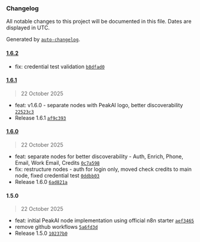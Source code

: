 ### Changelog

All notable changes to this project will be documented in this file. Dates are displayed in UTC.

Generated by [`auto-changelog`](https://github.com/CookPete/auto-changelog).

#### [1.6.2](https://github.com/Priyeshvg/PeakAi-n8n/compare/1.6.1...1.6.2)

- fix: credential test validation [`b8dfad0`](https://github.com/Priyeshvg/PeakAi-n8n/commit/b8dfad0e4b02c383e7b69aa98c03afcc9cc7fb8b)

#### [1.6.1](https://github.com/Priyeshvg/PeakAi-n8n/compare/1.6.0...1.6.1)

> 22 October 2025

- feat: v1.6.0 - separate nodes with PeakAI logo, better discoverability [`22523c3`](https://github.com/Priyeshvg/PeakAi-n8n/commit/22523c36c76d04aec52683acff5da5a015196ffb)
- Release 1.6.1 [`af9c393`](https://github.com/Priyeshvg/PeakAi-n8n/commit/af9c3936741142a02e90895a9b015dfad9f33c57)

#### [1.6.0](https://github.com/Priyeshvg/PeakAi-n8n/compare/1.5.0...1.6.0)

> 22 October 2025

- feat: separate nodes for better discoverability - Auth, Enrich, Phone, Email, Work Email, Credits [`0c7a598`](https://github.com/Priyeshvg/PeakAi-n8n/commit/0c7a598974be4dec69be48633c6c2d4673cd5cb0)
- fix: restructure nodes - auth for login only, moved check credits to main node, fixed credential test [`0ddbb03`](https://github.com/Priyeshvg/PeakAi-n8n/commit/0ddbb031209e18db522e8693db3042335a935317)
- Release 1.6.0 [`6ad821a`](https://github.com/Priyeshvg/PeakAi-n8n/commit/6ad821a5e3dc57e7f351cac0e13facbb8373af67)

#### 1.5.0

> 22 October 2025

- feat: initial PeakAI node implementation using official n8n starter [`aef3465`](https://github.com/Priyeshvg/PeakAi-n8n/commit/aef3465137dc3ba5b03b332776055ef505f5c4e9)
- remove github workflows [`5a6fd3d`](https://github.com/Priyeshvg/PeakAi-n8n/commit/5a6fd3dd5eceb21aec15119879d8c2bff3d130b2)
- Release 1.5.0 [`10237b0`](https://github.com/Priyeshvg/PeakAi-n8n/commit/10237b003710e3ff3a1a3aa95e1d758177285972)
